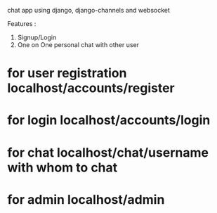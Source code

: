
chat app using django, django-channels and websocket

Features :
  1. Signup/Login 
  2. One on One personal chat with other user

# for user registration localhost/accounts/register
# for login localhost/accounts/login
# for chat  localhost/chat/username with whom to chat
# for admin localhost/admin
